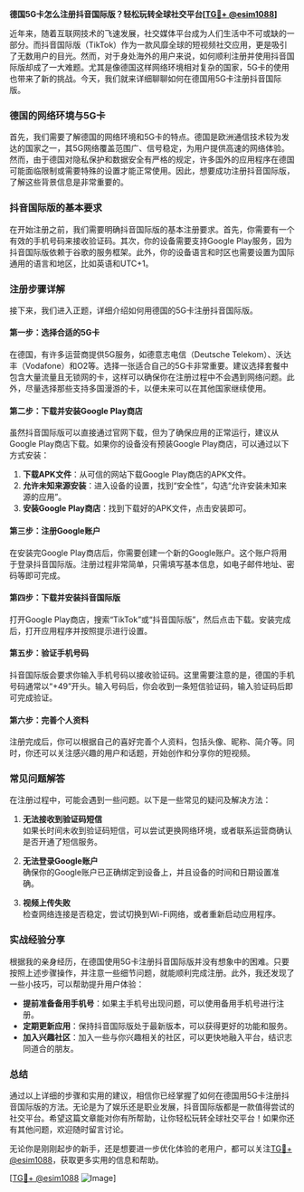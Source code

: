 **德国5G卡怎么注册抖音国际版？轻松玩转全球社交平台[[TG💪+ @esim1088](https://t.me/s/esim1088)]**

近年来，随着互联网技术的飞速发展，社交媒体平台成为人们生活中不可或缺的一部分。而抖音国际版（TikTok）作为一款风靡全球的短视频社交应用，更是吸引了无数用户的目光。然而，对于身处海外的用户来说，如何顺利注册并使用抖音国际版却成了一大难题。尤其是像德国这样网络环境相对复杂的国家，5G卡的使用也带来了新的挑战。今天，我们就来详细聊聊如何在德国用5G卡注册抖音国际版。

### 德国的网络环境与5G卡

首先，我们需要了解德国的网络环境和5G卡的特点。德国是欧洲通信技术较为发达的国家之一，其5G网络覆盖范围广、信号稳定，为用户提供高速的网络体验。然而，由于德国对隐私保护和数据安全有严格的规定，许多国外的应用程序在德国可能面临限制或需要特殊的设置才能正常使用。因此，想要成功注册抖音国际版，了解这些背景信息是非常重要的。

### 抖音国际版的基本要求

在开始注册之前，我们需要明确抖音国际版的基本注册要求。首先，你需要有一个有效的手机号码来接收验证码。其次，你的设备需要支持Google Play服务，因为抖音国际版依赖于谷歌的服务框架。此外，你的设备语言和时区也需要设置为国际通用的语言和地区，比如英语和UTC+1。

### 注册步骤详解

接下来，我们进入正题，详细介绍如何用德国的5G卡注册抖音国际版。

#### 第一步：选择合适的5G卡

在德国，有许多运营商提供5G服务，如德意志电信（Deutsche Telekom）、沃达丰（Vodafone）和O2等。选择一张适合自己的5G卡非常重要。建议选择套餐中包含大量流量且无锁网的卡，这样可以确保你在注册过程中不会遇到网络问题。此外，尽量选择那些支持多国漫游的卡，以便未来可以在其他国家继续使用。

#### 第二步：下载并安装Google Play商店

虽然抖音国际版可以直接通过官网下载，但为了确保应用的正常运行，建议从Google Play商店下载。如果你的设备没有预装Google Play商店，可以通过以下方式安装：

1. **下载APK文件**：从可信的网站下载Google Play商店的APK文件。
2. **允许未知来源安装**：进入设备的设置，找到“安全性”，勾选“允许安装未知来源的应用”。
3. **安装Google Play商店**：找到下载好的APK文件，点击安装即可。

#### 第三步：注册Google账户

在安装完Google Play商店后，你需要创建一个新的Google账户。这个账户将用于登录抖音国际版。注册过程非常简单，只需填写基本信息，如电子邮件地址、密码等即可完成。

#### 第四步：下载并安装抖音国际版

打开Google Play商店，搜索“TikTok”或“抖音国际版”，然后点击下载。安装完成后，打开应用程序并按照提示进行设置。

#### 第五步：验证手机号码

抖音国际版会要求你输入手机号码以接收验证码。这里需要注意的是，德国的手机号码通常以“+49”开头。输入号码后，你会收到一条短信验证码，输入验证码后即可完成验证。

#### 第六步：完善个人资料

注册完成后，你可以根据自己的喜好完善个人资料，包括头像、昵称、简介等。同时，你还可以关注感兴趣的用户和话题，开始创作和分享你的短视频。

### 常见问题解答

在注册过程中，可能会遇到一些问题。以下是一些常见的疑问及解决方法：

1. **无法接收到验证码短信**  
   如果长时间未收到验证码短信，可以尝试更换网络环境，或者联系运营商确认是否开通了短信服务。

2. **无法登录Google账户**  
   确保你的Google账户已正确绑定到设备上，并且设备的时间和日期设置准确。

3. **视频上传失败**  
   检查网络连接是否稳定，尝试切换到Wi-Fi网络，或者重新启动应用程序。

### 实战经验分享

根据我的亲身经历，在德国使用5G卡注册抖音国际版并没有想象中的困难。只要按照上述步骤操作，并注意一些细节问题，就能顺利完成注册。此外，我还发现了一些小技巧，可以帮助提升用户体验：

- **提前准备备用手机号**：如果主手机号出现问题，可以使用备用手机号进行注册。
- **定期更新应用**：保持抖音国际版处于最新版本，可以获得更好的功能和服务。
- **加入兴趣社区**：加入一些与你兴趣相关的社区，可以更快地融入平台，结识志同道合的朋友。

### 总结

通过以上详细的步骤和实用的建议，相信你已经掌握了如何在德国用5G卡注册抖音国际版的方法。无论是为了娱乐还是职业发展，抖音国际版都是一款值得尝试的社交平台。希望这篇文章能对你有所帮助，让你轻松玩转全球社交平台！如果你还有其他问题，欢迎随时留言讨论。

无论你是刚刚起步的新手，还是想要进一步优化体验的老用户，都可以关注[TG💪+ @esim1088](https://t.me/s/esim1088)，获取更多实用的信息和帮助。

[[TG💪+ @esim1088](https://t.me/s/esim1088) ![Image](https://i.postimg.cc/4NQfJmqS/Snipaste-2025-05-13-00-14-12.png)]
